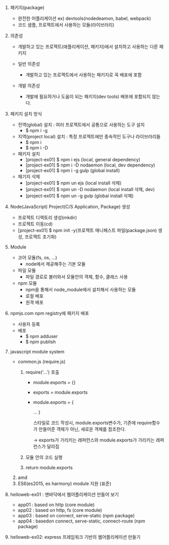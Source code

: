 1. 패키지(package)

   - 완전한 어플리케이션 ex) devtools(nodedeamon, babel, webpack)
   - 코드 샘플, 프로젝트에서 사용하는 모듈(라이브러리)
2. 의존성

   - 개발하고 있는 프로젝트(애플리케이션, 패키지)에서 설치하고 사용하는 다른 패키지

   - 일반 의존성
     - 개발하고 있는 프로젝트에서 사용하는 패키지로 꼭 배포에 포함
   - 개발 의존성
     - 개발에 필요하거나 도움이 되는 패키지(dev tools) 배포에 포함되지 않는다.
3. 패키지 설치 방식
   - 전역(global) 설치 : 여러 프로젝트에서 공통으로 사용하는 도구 설치
     - $ npm i -g
   - 지역(project local) 설치 : 특정 프로젝트에만 종속적인 도구나 라이브러리들
     - $ npm i
     - $ npm i -D
   - 패키지 설치
     - [project-ex01] $ npm i ejs (local, general dependency)
     - [project-ex01] $ npm i -D nodaemon (local, dev dependency)
     - [project-ex01] $ npm i -g gulp (global install)
   - 패기지 삭제
     - [project-ex01] $ npm un ejs (local install 삭제)
     - [project-ex01] $ npm un -D nodaemon (local install 삭제, dev)
     - [project-ex01] $ npm un -g gulp (global install 삭제)
4. Node(JavaScript) Project(C/S Application, Package) 생성
   - 프로젝트 디렉토리 생성(mkdir)
   - 프로젝트 이동(cd)
   - [project-ex01] $ npm init -y(프로젝트 매니페스트 파일(package.json) 생성, 프로젝트 초기화)
5. Module
   - 코어 모듈(fs, os,  ...) 
     - node에서 제공해주는 기본 모듈
   - 파일 모듈 
     - 파일 경로로 불러와서 모듈안의 객체, 함수, 클래스 사용
   - npm 모듈
     - npm을 통해서 node_module에서 설치해서 사용하는 모듈
     - 로컬 배포 
     - 원격 배포

6. npmjs.com npm registry에 패키지 배포

   - 사용자 등록
   - 배포
     - $ npm adduser
     - $ npm publish

7. javascript module system

   - common.js (require.js)

     1. require('...') 호출

        - module.exports = {}

        - exports = module.exports

        - module.exports = {

          ...
          }

          스타일로 코드 작성시, module.exports변수가, 기존에 require함수가 만들어준 객체가 아닌, 새로운 객체를 참조한다.

          ->  exports가 가리키는 레퍼런스와 module.exports가 가리키는 레퍼런스가 달라짐

          

     2. 모듈 안의 코드 실행

     3. return module.exports

     

   2. amd
   3. ES6(es2015, es harmony) module 지원 (표준)

8. helloweb-ex01 : 맨바닥에서 웹어플리케이션 만들어 보기

   - app01 : based on http (core module)
   - app02 : based on http, fs (core module)
   - app03 : based on connect, serve-static (npm package)
   - app04 : basedon connect, serve-static, connect-route (npm package)

9. helloweb-ex02: express 프레임워크 기반의 웹어플리케이션 만들기

   